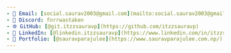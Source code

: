```yaml
---
- 📧 Email: [social.saurav2003@gmail.com](mailto:social.saurav2003@gmail.com)
- 💬 Discord: fnrrwastaken
- 🌐 GitHub: [@git.itzzsauravp](https://github.com/itzzsauravp)
- 🔗 LinkedIn: [@linkedin.itzzsauravp](https://www.linkedin.com/in/itzzsauravp/)
- 👤 Portfolio: [@sauravparajulee](https://www.sauravparajulee.com.np/)
---
```

